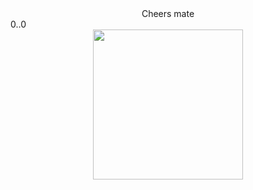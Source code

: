 <center>Cheers mate </center>
0..0
<div align=center><img width="240", height="240" src="https://github.com/mingeydacoder/mingeydacoder/blob/main/giphy.gif"></div>

<!--
**mingeydacoder/mingeydacoder** is a ✨ _special_ ✨ repository because its `README.md` (this file) appears on your GitHub profile.

Here are some ideas to get you started:

- 🔭 I’m currently working on ...
- 🌱 I’m currently learning ...
- 👯 I’m looking to collaborate on ...
- 🤔 I’m looking for help with ...
- 💬 Ask me about ...
- 📫 How to reach me: ...
- 😄 Pronouns: ...
- ⚡ Fun fact: ...
-->
